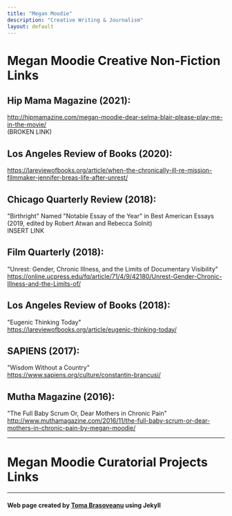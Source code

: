 ```yaml
---
title: "Megan Moodie"
description: "Creative Writing & Journalism"
layout: default
---
```


# Megan Moodie Creative Non-Fiction Links

## Hip Mama Magazine (2021):

<http://hipmamazine.com/megan-moodie-dear-selma-blair-please-play-me-in-the-movie/>  
(BROKEN LINK)

## Los Angeles Review of Books (2020):

<https://lareviewofbooks.org/article/when-the-chronically-ill-re-mission-filmmaker-jennifer-breas-life-after-unrest/>

## Chicago Quarterly Review (2018):

"Birthright"  Named "Notable Essay of the Year" in Best American Essays (2019, edited by Robert Atwan and Rebecca Solnit)  
INSERT LINK

## Film Quarterly (2018):

"Unrest: Gender, Chronic Illness, and the Limits of Documentary Visibility"  
<https://online.ucpress.edu/fq/article/71/4/9/42180/Unrest-Gender-Chronic-Illness-and-the-Limits-of/>

## Los Angeles Review of Books (2018):

"Eugenic Thinking Today"  
<https://lareviewofbooks.org/article/eugenic-thinking-today/>

## SAPIENS (2017):

"Wisdom Without a Country"  
<https://www.sapiens.org/culture/constantin-brancusi/>

## Mutha Magazine (2016):

"The Full Baby Scrum Or, Dear Mothers in Chronic Pain"  
<http://www.muthamagazine.com/2016/11/the-full-baby-scrum-or-dear-mothers-in-chronic-pain-by-megan-moodie/>

-----

# Megan Moodie Curatorial Projects Links

-----

#### Web page created by [Toma Brasoveanu](https://meganmoodie.github.io/toma.html) using Jekyll
